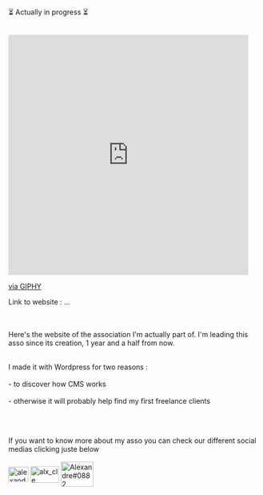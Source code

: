 ⏳ Actually in progress ⏳
<br></br>
<iframe src="https://giphy.com/embed/Mf0havxvcLAbUEtPai" width="480" height="480" frameBorder="0" class="giphy-embed" allowFullScreen></iframe><p><a href="https://giphy.com/gifs/bleacherreport-hero-ball-heroball-nba-anime-Mf0havxvcLAbUEtPai">via GIPHY</a></p>

Link to website : ...

<br></br>
Here's the website of the association I'm actually part of. I'm leading this asso since its creation, 1 year and a half from now.<br></br>

I made it with Wordpress for two reasons :<br></br> - to discover how CMS works
                                           <br></br>- otherwise it will probably help find my first freelance clients
                                          
<br></br>

                                           
                                           
If you want to know more about my asso you can check our different social medias clicking juste below 
<br></br>
<a href="https://www.linkedin.com/company/unis-pour-paris" target="blank"><img align="center" src="https://raw.githubusercontent.com/rahuldkjain/github-profile-readme-generator/master/src/images/icons/Social/linked-in-alt.svg" alt="alexandre-calonne" height="30" width="40" /></a>
<a href="#" target="blank"><img align="center" src="https://logos-world.net/wp-content/uploads/2020/06/Instagram-Logo.png" alt="alx_cle" height="33" width="57" /></a>
<a href="#" target="blank"><img align="center" src="https://logos-world.net/wp-content/uploads/2020/04/Facebook-Logo.png" alt="Alexandre#0882" height="50" width="65" /></a>
</p>
